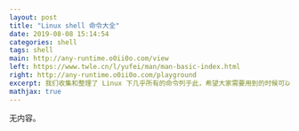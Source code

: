 ```yaml
---
layout: post
title: "Linux shell 命令大全"
date: 2019-08-08 15:14:54
categories: shell
tags: shell
main: http://any-runtime.o0ii0o.com/view
left: https://www.twle.cn/l/yufei/man/man-basic-index.html
right: http://any-runtime.o0ii0o.com/playground
excerpt: 我们收集和整理了 Linux 下几乎所有的命令列于此，希望大家需要用到的时候可以查询。
mathjax: true
---
```


无内容。
